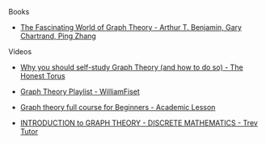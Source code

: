 Books
* [The Fascinating World of Graph Theory - Arthur T. Benjamin, Gary Chartrand, Ping Zhang](https://www.goodreads.com/book/show/21981708-the-fascinating-world-of-graph-theory)
 
 Videos
* [Why you should self-study Graph Theory (and how to do so) - The Honest Torus](https://youtu.be/vIji96c-16A?si=hXgOsGuHAeD_IhzR)

* [Graph Theory Playlist - WilliamFiset](https://youtube.com/playlist?list=PLDV1Zeh2NRsDGO4--qE8yH72HFL1Km93P&si=kDR5drfDwAMEzG9f)

* [Graph theory full course for Beginners - Academic Lesson](https://youtu.be/sWsXBY19o8I?si=aWL2uRZo7yXFmHBH)

* [INTRODUCTION to GRAPH THEORY - DISCRETE MATHEMATICS - Trev Tutor](https://youtu.be/HkNdNpKUByM?si=c-qRRjY-m0fquXAL)
